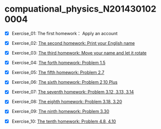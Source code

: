 # compuational_physics_N2014301020004

- [x] Exercise_01: The first homework： Apply an account 

- [x] Exercise_02: [The second homework: Print your English name](https://www.zybuluo.com/zy-0815/note/502553)

- [x] Exercise_03: [The third homework: Move your name and let it rotate](https://www.zybuluo.com/zy-0815/note/511906)

- [x] Exercise_04: [The forth homework: Problem 1.5](https://www.zybuluo.com/zy-0815/note/519269)

- [x] Exercise_05: [The fifth homework: Problem 2.7](https://www.zybuluo.com/zy-0815/note/532815)

- [x] Exercise_06: [The sixth homework: Problem 2,10 Plus](https://www.zybuluo.com/zy-0815/note/540141)

- [x] Exercise_07: [The seventh homework: Problem 3.12, 3.13, 3.14](https://www.zybuluo.com/zy-0815/note/555610)

- [x] Exercise_08: [The eighth homework: Problem 3.18, 3.20](https://www.zybuluo.com/zy-0815/note/565372)

- [x] Exercise_09: [The ninth homework: Problem 3.30](https://www.zybuluo.com/zy-0815/note/572713)

- [x] Exercise_10: [The tenth homework: Problem 4.8, 4.10](https://www.zybuluo.com/zy-0815/note/579180)
